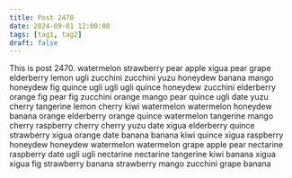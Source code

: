 ```yaml
---
title: Post 2470
date: 2024-09-01 12:00:00
tags: [tag1, tag2]
draft: false
---
```

This is post 2470.
watermelon
strawberry
pear
apple
xigua
pear
grape
elderberry
lemon
ugli
zucchini
zucchini
yuzu
honeydew
banana
mango
honeydew
fig
quince
ugli
ugli
ugli
quince
honeydew
zucchini
elderberry
orange
fig
pear
fig
zucchini
orange
mango
pear
quince
ugli
date
yuzu
cherry
tangerine
lemon
cherry
kiwi
watermelon
watermelon
honeydew
banana
orange
elderberry
orange
quince
watermelon
tangerine
mango
cherry
raspberry
cherry
cherry
yuzu
date
xigua
elderberry
quince
strawberry
xigua
orange
date
banana
banana
kiwi
quince
xigua
raspberry
honeydew
honeydew
watermelon
watermelon
grape
apple
pear
nectarine
raspberry
date
ugli
ugli
nectarine
nectarine
tangerine
kiwi
banana
xigua
xigua
fig
strawberry
banana
strawberry
mango
zucchini
grape
banana
